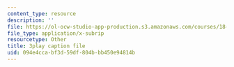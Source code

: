 ```yaml
---
content_type: resource
description: ''
file: https://ol-ocw-studio-app-production.s3.amazonaws.com/courses/18-02sc-multivariable-calculus-fall-2010/094e4ccabf3d59df804bbb450e94814b_lCKxeRiBdjQ.vtt
file_type: application/x-subrip
resourcetype: Other
title: 3play caption file
uid: 094e4cca-bf3d-59df-804b-bb450e94814b
---
```


